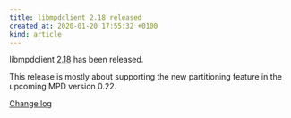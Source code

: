 ```yaml
---
title: libmpdclient 2.18 released
created_at: 2020-01-20 17:55:32 +0100
kind: article
---
```


libmpdclient
[2.18](/download/libmpdclient/2/libmpdclient-2.18.tar.xz)
has been released.

This release is mostly about supporting the new partitioning feature
in the upcoming MPD version 0.22.

[Change log](https://raw.githubusercontent.com/MusicPlayerDaemon/libmpdclient/v2.18/NEWS)
